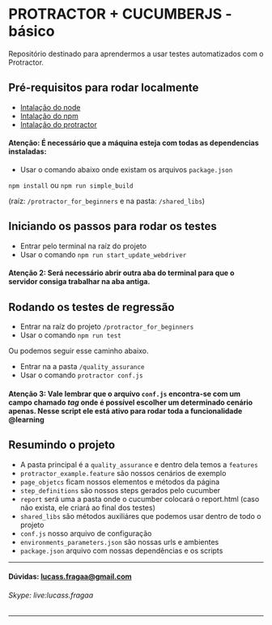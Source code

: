 # PROTRACTOR + CUCUMBERJS - básico

Repositório destinado para aprendermos a usar testes automatizados com o Protractor.

## Pré-requisitos para rodar localmente
* [Intalação do node](https://nodejs.org/en/download/)
* [Intalação do npm](https://www.npmjs.com/get-npm)
* [Intalação do protractor](https://www.npmjs.com/package/protractor)

#### Atenção: É necessário que a máquina esteja com todas as dependencias instaladas:
* Usar o comando abaixo onde existam os arquivos `package.json`

```npm install``` ou  ```npm run simple_build```

(raíz: `/protractor_for_beginners` e na pasta: `/shared_libs`)

## Iniciando os passos para rodar os testes
* Entrar pelo terminal na raíz do projeto
* Usar o comando ```npm run start_update_webdriver```

#### Atenção 2: Será necessário abrir outra aba do terminal para que o servidor consiga trabalhar na aba antiga.

## Rodando os testes de regressão

* Entrar na raíz do projeto `/protractor_for_beginners`
* Usar o comando ```npm run test```

Ou podemos seguir esse caminho abaixo.
* Entrar na a pasta `/quality_assurance`
* Usar o comando ```protractor conf.js```


#### Atenção 3: Vale lembrar que o arquivo `conf.js` encontra-se com um campo chamado *tag* onde é possível escolher um determinado cenário apenas. Nesse script ele está ativo para rodar toda a funcionalidade @learning

## Resumindo o projeto
* A pasta principal é a `quality_assurance` e dentro dela temos a `features`
* `protractor_example.feature` são nossos cenários de exemplo
* `page_objetcs` ficam nossos elementos e métodos da página
* `step_definitions` são nossos steps gerados pelo cucumber
* `report` será uma a pasta onde o cucumber colocará o report.html (caso não exista, ele criará ao final dos testes)
* `shared_libs` são métodos auxiliáres que podemos usar dentro de todo o projeto
* `conf.js` nosso arquivo de configuração
* `environments_parameters.json` são nossas urls e ambientes
* `package.json` arquivo com nossas dependências e os scripts

-------------------------------------
#### Dúvidas: lucass.fragaa@gmail.com

###### Skype: live:lucass.fragaa

-------------------------------------
